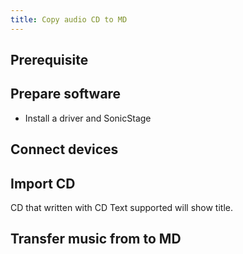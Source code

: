 ```yaml
---
title: Copy audio CD to MD
---
```



## Prerequisite




## Prepare software
- Install a driver and SonicStage 


## Connect devices


## Import CD

CD that written with CD Text supported will show title.



## Transfer music from to MD




